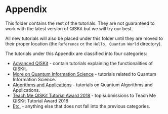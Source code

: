 # Appendix

This folder contains the rest of the tutorials. They are not guaranteed to work with the
latest version of QISKit but we will try our best.

All new tutorials will also be placed under this folder
until they are moved to their proper location (the `Reference` or the `Hello, Quantum World` directory).

The tutorials under this Appendix are classified into four categories:
- [Advanced QISKit](advanced_qiskit) - contain tutorials explaining the functionalities of QISKit.
- [More on Quantum Information Science](more_qis) - tutorials related to Quantum Information Science.
- [Algorithms and Applications](algo_app) - tutorials on Quantum Algorithms and Applications.
- [Teach Me QISKit Tutorial Award 2018](teach_me_qiskit_2018) - top submissions to Teach Me QISKit Tutorial Award 2018
- [Etc.](etc) - anything else that does not fall into the previous categories.
